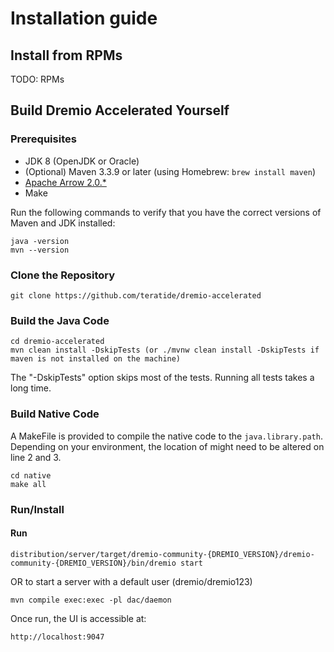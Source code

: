 # Installation guide

## Install from RPMs
TODO: RPMs

## Build Dremio Accelerated Yourself

### Prerequisites

* JDK 8 (OpenJDK or Oracle)
* (Optional) Maven 3.3.9 or later (using Homebrew: `brew install maven`)
* [Apache Arrow 2.0.*](https://arrow.apache.org/install/)
* Make

Run the following commands to verify that you have the correct versions of Maven and JDK installed:

    java -version
    mvn --version

### Clone the Repository

    git clone https://github.com/teratide/dremio-accelerated

### Build the Java Code

    cd dremio-accelerated
    mvn clean install -DskipTests (or ./mvnw clean install -DskipTests if maven is not installed on the machine)

The "-DskipTests" option skips most of the tests. Running all tests takes a long time.

### Build Native Code
A MakeFile is provided to compile the native code to the `java.library.path`. Depending on your environment, the location of might need to be altered on line 2 and 3.

    cd native
    make all

### Run/Install

#### Run

    distribution/server/target/dremio-community-{DREMIO_VERSION}/dremio-community-{DREMIO_VERSION}/bin/dremio start

OR to start a server with a default user (dremio/dremio123)

    mvn compile exec:exec -pl dac/daemon

Once run, the UI is accessible at:

    http://localhost:9047


